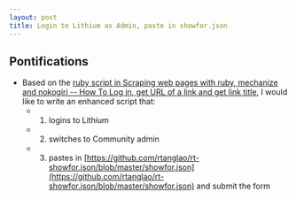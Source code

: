 ```yaml
---
layout: post
title: Login to Lithium as Admin, paste in showfor.json
---
```


## Pontifications
* Based on the [ruby script in Scraping web pages with ruby, mechanize and nokogiri -- How To Log in, get URL of a link and get link title](http://rolandtanglao.com/2017/04/09/p1-scraping-web-pages-submitting-forms-with-mechanize-nokogiri/), I would like to write an enhanced script that:
    * 1. logins to Lithium
    * 2. switches to Community admin
    * 3. pastes in [https://github.com/rtanglao/rt-showfor.json/blob/master/showfor.json](https://github.com/rtanglao/rt-showfor.json/blob/master/showfor.json) and submit the form
